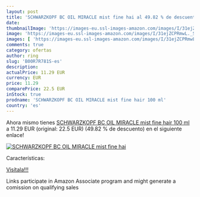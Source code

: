 ```yaml
---
layout: post
title: 'SCHWARZKOPF BC OIL MIRACLE mist fine hai al 49.82 % de descuento'
date: 
thumbnailImage: 'https://images-eu.ssl-images-amazon.com/images/I/31ejZCPRmwL._SL200_.jpg'
image: 'https://images-eu.ssl-images-amazon.com/images/I/31ejZCPRmwL._SL200_.jpg'
images: [ 'https://images-eu.ssl-images-amazon.com/images/I/31ejZCPRmwL._SL200_.jpg' ]
comments: true
category: ofertas
author: ring
slug: 'B00R7R781S-es'
description:
actualPrice: 11.29 EUR
currency: EUR
price: 11.29
comparePrice: 22.5 EUR
inStock: true
prodname: 'SCHWARZKOPF BC OIL MIRACLE mist fine hair 100 ml'
country: 'es'
---
```


Ahora mismo tienes [SCHWARZKOPF BC OIL MIRACLE mist fine hair 100 ml](https://www.amazon.es/dp/B00R7R781S/?tag=tolees-21) a 11.29 EUR (original: 22.5 EUR) (49.82 %  de descuento) en el siguiente enlace!

[![SCHWARZKOPF BC OIL MIRACLE mist fine hai](https://images-eu.ssl-images-amazon.com/images/I/31ejZCPRmwL._SL200_.jpg)](https://www.amazon.es/dp/B00R7R781S/?tag=tolees-21)

Características:


[Visítala!!!](https://www.amazon.es/dp/B00R7R781S/?tag=tolees-21)

Links participate in Amazon Associate program and might generate a comission on qualifying sales
